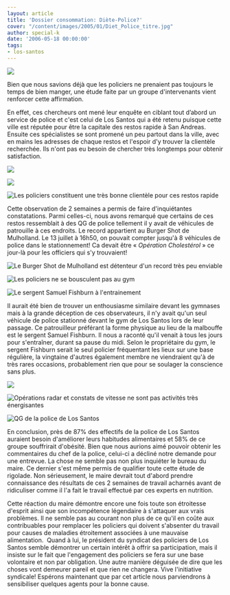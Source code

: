 ```yaml
---
layout: article
title: 'Dossier consommation: Diète-Police?'
cover: "/content/images/2005/01/Diet_Police_titre.jpg"
author: special-k
date: '2006-05-18 00:00:00'
tags:
- los-santos
---
```


![](  /content/images/2005/01/Diet_Police_titre.jpg)

Bien que nous savions déjà que les policiers ne prenaient pas toujours le temps de bien manger, une étude faite par un groupe d'intervenants vient renforcer cette affirmation.

En effet, ces chercheurs ont mené leur enquête en ciblant tout d’abord un service de police et c'est celui de Los Santos qui a été retenu puisque cette ville est réputée pour être la capitale des restos rapide à San Andreas. Ensuite ces spécialistes se sont promené un peu partout dans la ville, avec en mains les adresses de chaque restos et l'espoir d'y trouver la clientèle recherchée. Ils n'ont pas eu besoin de chercher très longtemps pour obtenir satisfaction.

![](  /content/images/2005/01/Diet_Police_Cluckin.jpg)

![](  /content/images/2005/01/Diet_Police_Jim_Ring.jpg)

![Les policiers constituent une très bonne clientèle pour ces restos rapide](  /content/images/2005/01/Diet_Police_Well_Stacked.jpg)

Cette observation de 2 semaines a permis de faire d'inquiétantes constatations. Parmi celles-ci, nous avons remarqué que certains de ces restos ressemblait à des QG de police tellement il y avait de véhicules de patrouille à ces endroits. Le record appartient au Burger Shot de Mulholland. Le 13 juillet à 16h50, on pouvait compter jusqu'à 8 véhicules de police dans le stationnement! Ca devait être « _Opération Cholestérol_&nbsp;» ce jour-là pour les officiers qui s'y trouvaient!

![Le Burger Shot de Mulholland est détenteur d'un record très peu enviable](  /content/images/2005/01/Diet_Police_Burger_Shot.jpg)

![Les policiers ne se bousculent pas au gym](  /content/images/2005/01/Diet_Police_Gym.jpg)

![Le sergent Samuel Fishburn à l'entrainement](  /content/images/2005/01/Diet_Police_boxeur.jpg)

Il aurait été bien de trouver un enthousiasme similaire devant les gymnases mais à la grande déception de ces observateurs, il n'y avait qu'un seul véhicule de police stationné devant le gym de Los Santos lors de leur passage. Ce patrouilleur préférant la forme physique au lieu de la malbouffe est le sergent Samuel Fishburn. Il nous a raconté qu'il venait à tous les jours pour s'entraîner, durant sa pause du midi. Selon le propriétaire du gym, le sergent Fishburn serait le seul policier fréquentant les lieux sur une base régulière, la vingtaine d'autres également membre ne viendraient qu'à de très rares occasions, probablement rien que pour se soulager la conscience sans plus.

![](  /content/images/2005/01/Diet_Police_Radar.jpg)

![Opérations radar et constats de vitesse ne sont pas activités très énergisantes](  /content/images/2005/01/Diet_Police_Ticket.jpg)

![QG de la police de Los Santos](  /content/images/2005/01/Diet_Police_LSPD_HQ.jpg)

En conclusion, près de 87% des effectifs de la police de Los Santos auraient besoin d'améliorer leurs habitudes alimentaires et 58% de ce groupe souffrirait d'obésité. Bien que nous aurions aimé pouvoir obtenir les commentaires du chef de la police, celui-ci a décliné notre demande pour une entrevue. La chose ne semble pas non plus inquiéter le bureau du maire. Ce dernier s'est même permis de qualifier toute cette étude de rigolade. Non sérieusement, le maire devrait tout d'abord prendre connaissance des résultats de ces 2 semaines de travail acharnés avant de ridiculiser comme il l'a fait le travail effectué par ces experts en nutrition.

Cette réaction du maire démontre encore une fois toute son étroitesse d'esprit ainsi que son incompétence légendaire à s'attaquer aux vrais problèmes. Il ne semble pas au courant non plus de ce qu'il en coûte aux contribuables pour remplacer les policiers qui doivent s'absenter du travail pour causes de maladies étroitement associées à une mauvaise alimentation.&nbsp; Quand à lui, le président du syndicat des policiers de Los Santos semble démontrer un certain intérêt à offrir sa participation, mais il insiste sur le fait que l'engagement des policiers se fera sur une base volontaire et non par obligation. Une autre manière déguisée de dire que les choses vont demeurer pareil et que rien ne changera. Vive l'initiative syndicale! Espérons maintenant que par cet article nous parviendrons à sensibiliser quelques agents pour la bonne cause.

<!--kg-card-end: markdown-->
